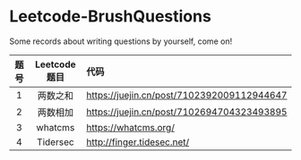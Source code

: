 # Leetcode-BrushQuestions
Some records about writing questions by yourself, come on!

| 题号       |   Leetcode题目 |  代码     |
|:----------:|:-------------:|:------   |
| 1          |  两数之和      | https://juejin.cn/post/7102392009112944647 |
| 2          |     两数相加   |    https://juejin.cn/post/7102694704323493895       |
|    3       |     whatcms   |    https://whatcms.org/    |
|    4       |     Tidersec  |  http://finger.tidesec.net/     |
